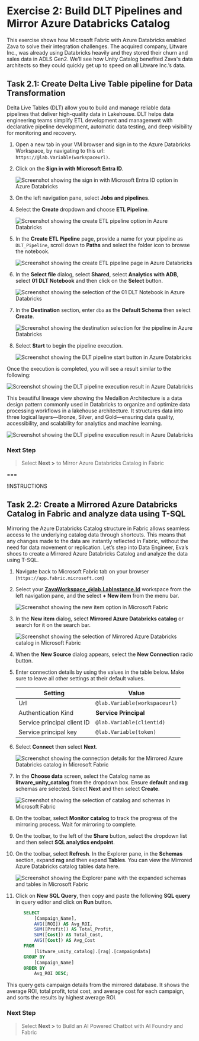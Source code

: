 # Exercise 2: Build DLT Pipelines and Mirror Azure Databricks Catalog

This exercise shows how Microsoft Fabric with Azure Databricks enabled Zava to solve their integration challenges. The acquired company, Litware Inc., was already using Databricks heavily and they stored their churn and sales data in ADLS Gen2. We’ll see how Unity Catalog benefited Zava's data architects so they could quickly get up to speed on all Litware Inc.’s data.

## Task 2.1: Create Delta Live Table pipeline for Data Transformation

Delta Live Tables (DLT) allow you to build and manage reliable data pipelines that deliver high-quality data in Lakehouse. DLT helps data engineering teams simplify ETL development and management with declarative pipeline development, automatic data testing, and deep visibility for monitoring and recovery.

1. Open a new tab in your VM browser and sign in to the Azure Databricks Workspace, by navigating to this url: `https://@lab.Variable(workspaceurl)`.

2. Click on the **Sign in with Microsoft Entra ID**.

    ![Screenshot showing the sign in with Microsoft Entra ID option in Azure Databricks](/lab/media/databricks-signin.png)

3. On the left navigation pane, select **Jobs and pipelines**.

4. Select the **Create** dropdown and choose **ETL Pipeline**.

    ![Screenshot showing the create ETL pipeline option in Azure Databricks](/lab/media/databricks-createetl.png)

5. In the **Create ETL Pipeline** page, provide a name for your pipeline as `DLT_Pipeline`, scroll down to **Paths** and select the folder icon to browse the notebook.

    ![Screenshot showing the create ETL pipeline page in Azure Databricks](/lab/media/databricks-etl-details.png)

6. In the **Select file** dialog, select **Shared**, select **Analytics with ADB**, select **01 DLT Notebook** and then click on the **Select** button.

    ![Screenshot showing the selection of the 01 DLT Notebook in Azure Databricks](/lab/media/databricks-select-file.png)

7. In the **Destination** section, enter `dbo` as the **Default Schema** then select **Create**.

    ![Screenshot showing the destination selection for the pipeline in Azure Databricks](/lab/media/databricks-elt-destination.png)

8. Select **Start** to begin the pipeline execution.

    ![Screenshot showing the DLT pipeline start button in Azure Databricks](/lab/media/databricks-elt-pipeline-start.png)

Once the execution is completed, you will see a result similar to the following:

![Screenshot showing the DLT pipeline execution result in Azure Databricks](/lab/media/databricks-elt-result.png)

This beautiful lineage view showing the Medallion Architecture is a data design pattern commonly used in Databricks to organize and optimize data processing workflows in a lakehouse architecture. It structures data into three logical layers—Bronze, Silver, and Gold—ensuring data quality, accessibility, and scalability for analytics and machine learning.

![Screenshot showing the DLT pipeline execution result in Azure Databricks](/lab/media/databricks-elt-lineage.png)

### Next Step

> Select **Next >** to Mirror Azure Databricks Catalog in Fabric

===

!INSTRUCTIONS []()

## Task 2.2: Create a Mirrored Azure Databricks Catalog in Fabric and analyze data using T-SQL

Mirroring the Azure Databricks Catalog structure in Fabric allows seamless access to the underlying catalog data through shortcuts. This means that any changes made to the data are instantly reflected in Fabric, without the need for data movement or replication. Let’s step into Data Engineer, Eva’s shoes to create a Mirrored Azure Databricks Catalog and analyze the data using T-SQL. 

1. Navigate back to Microsoft Fabric tab on your browser (`https://app.fabric.microsoft.com`)

2. Select your **ZavaWorkspace_@lab.LabInstance.Id** workspace from the left navigation pane, and the select **+ New item** from the menu bar.

    ![Screenshot showing the new item option in Microsoft Fabric](/lab/media/create-new-item.png)

3. In the **New item** dialog, select **Mirrored Azure Databricks catalog** or search for it on the search bar.

    ![Screenshot showing the selection of Mirrored Azure Databricks catalog in Microsoft Fabric](/lab/media/fabric-mirrored-catalog.png)

4. When the **New Source** dialog appears, select the **New Connection** radio button.

5. Enter connection details by using the values in the table below. Make sure to leave all other settings at their default values.

    | Setting         | Value                                    |
    |--------------------|------------------------------------------|
    | Url               | `@lab.Variable(workspaceurl)`         |
    | Authentication Kind    | **Service Principal** |
    | Service principal client ID | `@lab.Variable(clientid)`          |
    | Service principal key              | `@lab.Variable(token)`                     |

6. Select **Connect** then select **Next**.

    ![Screenshot showing the connection details for the Mirrored Azure Databricks catalog in Microsoft Fabric](/lab/media/fabric-connect.png)

7. In the **Choose data** screen, select the Catalog name as **litware_unity_catalog** from the dropdown box. Ensure **default** and **rag** schemas are selected. Select **Next** and then select **Create**.

    ![Screenshot showing the selection of catalog and schemas in Microsoft Fabric](/lab/media/fabric-choose-catalog.png)

8. On the toolbar, select **Monitor catalog** to track the progress of the mirroring process. Wait for mirroring to complete.

9. On the toolbar, to the left of the **Share** button, select the dropdown list and then select **SQL analytics endpoint**.

10. On the toolbar, select **Refresh**. In the Explorer pane, in the **Schemas** section, expand **rag** and then expand **Tables**. You can view the Mirrored Azure Databricks catalog tables data here.

    ![Screenshot showing the Explorer pane with the expanded schemas and tables in Microsoft Fabric](/lab/media/fabric-explorer-pane.png)

11. Click on **New SQL Query**, then copy and paste the following **SQL query** in query editor and click on **Run** button.

     ```sql
        SELECT 
            [Campaign_Name],
            AVG([ROI]) AS Avg_ROI,
            SUM([Profit]) AS Total_Profit,
            SUM([Cost]) AS Total_Cost,
            AVG([Cost]) AS Avg_Cost
        FROM 
            [litware_unity_catalog].[rag].[campaigndata]
        GROUP BY 
            [Campaign_Name]
        ORDER BY 
            Avg_ROI DESC; 
    ```

This query gets campaign details from the mirrored database. It shows the average ROI, total profit, total cost, and average cost for each campaign, and sorts the results by highest average ROI.

### Next Step

> Select **Next >** to Build an AI Powered Chatbot with AI Foundry and Fabric